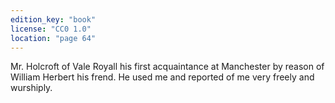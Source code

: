 ```yaml
---
edition_key: "book"
license: "CC0 1.0"
location: "page 64"
---
```

Mr.
Holcroft of Vale Royall his first acquaintance at Manchester by
reason of William Herbert his frend. He used me and reported
of me very freely and wurshiply.
